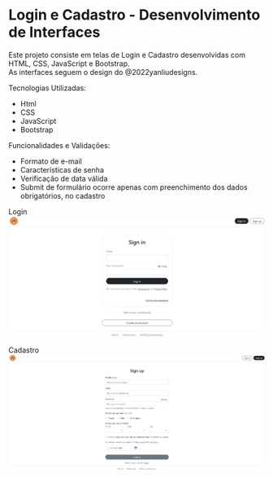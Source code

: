 # Login e Cadastro - Desenvolvimento de Interfaces
Este projeto consiste em telas de Login e Cadastro desenvolvidas com HTML, CSS, JavaScript e Bootstrap. </br> As interfaces seguem o design do @2022yanliudesigns.

Tecnologias Utilizadas:
- Html
- CSS
- JavaScript
- Bootstrap

Funcionalidades e Validações:
- Formato de e-mail
- Características de senha
- Verificação de data válida
- Submit de formulário ocorre apenas com preenchimento dos dados obrigatórios, no cadastro

Login
![alt text](img/image-1.png)

Cadastro
![alt text](img/image.png)
